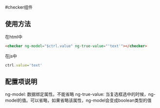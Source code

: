 #checker组件

## 使用方法
在html中
```html
<checker ng-model="$ctrl.value" ng-true-value="'text'"></checker>
```
在js中
```javascript
ctrl.value='text'

```
## 配置项说明
ng-model: 数据绑定属性。不能省略
ng-true-value: 当复选框选中的时候，ng-model的值。可以省略，如果省略该属性，ng-model会变成boolean类型的值
